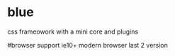 # blue
css frameowork with a mini core and plugins

#browser support
ie10+
modern browser last 2 version

